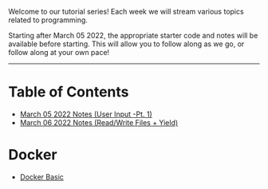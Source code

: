 Welcome to our tutorial series! Each week we will stream various topics related to programming. 

Starting after March 05 2022, the appropriate starter code and notes will be available before starting. This will allow you to follow along as we go, or follow along at your own pace!

----

# Table of Contents
- [March 05 2022 Notes (User Input -Pt. 1)](March-05-2022_UserInputMadness_Beginning/notes.md)
- [March 06 2022 Notes (Read/Write Files + Yield)](March-06-2022_ReadWriteFiles/starter-content/guide.md)


# Docker
- [Docker Basic](Docker/01/guide.md)
